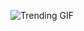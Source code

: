 ![Trending GIF](https://media2.giphy.com/media/v1.Y2lkPThiYjIxNzcyOHNzZHVhbnZxanZiY3RoZDhoZWk3YjE1bzd0M2YzNXRheGl3azJwbyZlcD12MV9naWZzX3NlYXJjaCZjdD1n/wQAbcl6iDnawokpLj9/giphy.gif)
